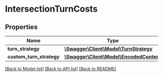 # IntersectionTurnCosts

## Properties
Name | Type | Description | Notes
------------ | ------------- | ------------- | -------------
**turn_strategy** | [**\Swagger\Client\Model\TurnStrategy**](TurnStrategy.md) |  | [optional] 
**custom_turn_strategy** | [**\Swagger\Client\Model\EncodedContent**](EncodedContent.md) |  | [optional] 

[[Back to Model list]](../../README.md#documentation-for-models) [[Back to API list]](../../README.md#documentation-for-api-endpoints) [[Back to README]](../../README.md)

